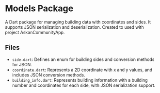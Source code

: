 # Models Package
A Dart package for managing building data with coordinates and sides. It supports JSON serialization and deserialization. Created to used with project AskanCommunityApp.

## Files
* `side.dart`: Defines an enum for building sides and conversion methods for JSON.
* `coordinate.dart`: Represents a 2D coordinate with x and y values, and includes JSON conversion methods.
* `building_info.dart`: Represents building information with a building number and coordinates for each side, with JSON serialization support.